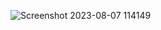 ![Screenshot 2023-08-07 114149](https://github.com/CyberCuriosity8586/ColumbiaUniversity-CyberSecurityBootCamp/assets/105434347/ee966a58-be16-430e-8338-d6514758f802)
